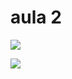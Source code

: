 # aula 2


![](https://media.giphy.com/media/v1.Y2lkPTc5MGI3NjExYmx1MnB1emxmOXBhaXI1d3Z2cGNtc2tnM2p6cDA3NWYydXM1Z3QyYyZlcD12MV9pbnRlcm5hbF9naWZfYnlfaWQmY3Q9Zw/26ufnPajaNPTrBNdK/giphy.gif)




![](https://media.giphy.com/media/v1.Y2lkPTc5MGI3NjExODdhbXBucGF6aHkzM2Vsc3BpbTMxbmEyOWk5NDM3ZGh0ZjRwdDRzciZlcD12MV9pbnRlcm5hbF9naWZfYnlfaWQmY3Q9Zw/l0HlUwmnIUdphyVgs/giphy.gif)
